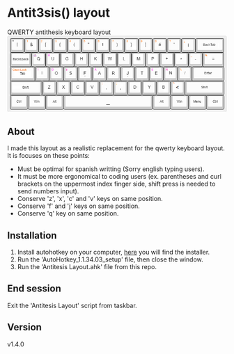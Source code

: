 # Antit3sis() layout
QWERTY antithesis keyboard layout
![ups](https://raw.githubusercontent.com/PanicJoker03/antithesis-layout/main/antithesis-layout.png)

## About
I made this layout as a realistic replacement for the qwerty keyboard layout. It is focuses on these points:
* Must be optimal for spanish writting (Sorry english typing users).
* It must be more ergonomical to coding users (ex. parentheses and curl brackets on the uppermost index finger side, shift press is needed to send numbers input).
* Conserve 'z', 'x', 'c' and 'v' keys on same position.
* Conserve 'f' and 'j' keys on same position.
* Conserve 'q' key on same position.

## Installation
1. Install autohotkey on your computer, [here](https://www.autohotkey.com/) you will find the installer.
2. Run the 'AutoHotkey_1.1.34.03_setup' file, then close the window.
3. Run the 'Antitesis Layout.ahk' file from this repo.

## End session
Exit the 'Antitesis Layout' script from taskbar.
## Version
v1.4.0
